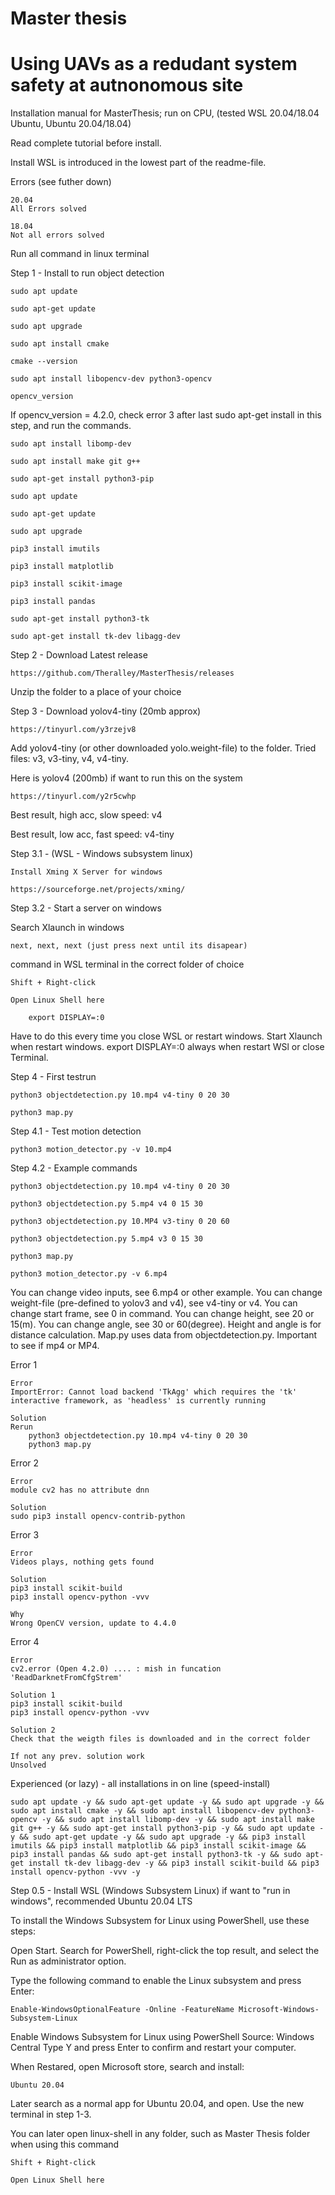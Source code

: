 # Master thesis
# Using UAVs as a redudant system safety at autnonomous site

Installation manual for MasterThesis; run on CPU, (tested WSL 20.04/18.04 Ubuntu, Ubuntu 20.04/18.04)

Read complete tutorial before install.

Install WSL is introduced in the lowest part of the readme-file.
	
Errors (see futher down)

	20.04
	All Errors solved
	
	18.04
	Not all errors solved

Run all command in linux terminal

Step 1 - Install to run object detection

	sudo apt update
	
	sudo apt-get update
	
	sudo apt upgrade
	
	sudo apt install cmake

	cmake --version

	sudo apt install libopencv-dev python3-opencv

	opencv_version
	
If opencv_version = 4.2.0, check error 3 after last sudo apt-get install in this step, and run the commands. 

	sudo apt install libomp-dev

	sudo apt install make git g++

	sudo apt-get install python3-pip

	sudo apt update
	
	sudo apt-get update
	
	sudo apt upgrade
		
	pip3 install imutils

	pip3 install matplotlib

	pip3 install scikit-image

	pip3 install pandas

	sudo apt-get install python3-tk

	sudo apt-get install tk-dev libagg-dev


Step 2 - Download Latest release

	https://github.com/Theralley/MasterThesis/releases

Unzip the folder to a place of your choice 

	
Step 3 - Download yolov4-tiny (20mb approx)

	https://tinyurl.com/y3rzejv8
	
Add yolov4-tiny (or other downloaded yolo.weight-file) to the folder. Tried files: v3, v3-tiny, v4, v4-tiny.

Here is yolov4 (200mb) if want to run this on the system

	https://tinyurl.com/y2r5cwhp

Best result, high acc, slow speed: v4

Best result, low acc, fast speed: v4-tiny


Step 3.1 - (WSL - Windows subsystem linux)

	Install Xming X Server for windows
	
	https://sourceforge.net/projects/xming/

Step 3.2 - Start a server on windows
	
Search Xlaunch in windows

	next, next, next (just press next until its disapear)

command in WSL terminal in the correct folder of choice 

	Shift + Right-click
	
	Open Linux Shell here
	
		export DISPLAY=:0

Have to do this every time you close WSL or restart windows. Start Xlaunch when restart windows. export DISPLAY=:0 always when restart WSl or close Terminal. 


Step 4 - First testrun

	python3 objectdetection.py 10.mp4 v4-tiny 0 20 30
	
	python3 map.py
	

Step 4.1 - Test motion detection
	
	python3 motion_detector.py -v 10.mp4
	


Step 4.2 - Example commands
	
	python3 objectdetection.py 10.mp4 v4-tiny 0 20 30
	
	python3 objectdetection.py 5.mp4 v4 0 15 30
	
	python3 objectdetection.py 10.MP4 v3-tiny 0 20 60
	
	python3 objectdetection.py 5.mp4 v3 0 15 30
	
	python3 map.py
	
	python3 motion_detector.py -v 6.mp4

You can change video inputs, see 6.mp4 or other example. You can change weight-file (pre-defined to yolov3 and v4), see v4-tiny or v4. You can change start frame, see 0 in command. You can change height, see 20 or 15(m). You can change angle, see 30 or 60(degree). Height and angle is for distance calculation. Map.py uses data from objectdetection.py. Important to see if mp4 or MP4.


Error 1
	
	Error
	ImportError: Cannot load backend 'TkAgg' which requires the 'tk' interactive framework, as 'headless' is currently running

	Solution
	Rerun
		python3 objectdetection.py 10.mp4 v4-tiny 0 20 30
		python3 map.py
	
Error 2
	
	Error
	module cv2 has no attribute dnn
	
	Solution
	sudo pip3 install opencv-contrib-python
	
Error 3
	
	Error
	Videos plays, nothing gets found

	Solution
	pip3 install scikit-build
	pip3 install opencv-python -vvv
	
	Why
	Wrong OpenCV version, update to 4.4.0
	
Error 4
	
	Error
	cv2.error (Open 4.2.0) .... : mish in funcation 'ReadDarknetFromCfgStrem'

	Solution 1
	pip3 install scikit-build
	pip3 install opencv-python -vvv
	
	Solution 2
	Check that the weigth files is downloaded and in the correct folder
	
	If not any prev. solution work
	Unsolved
	
Experienced (or lazy) - all installations in on line (speed-install)

	sudo apt update -y && sudo apt-get update -y && sudo apt upgrade -y && sudo apt install cmake -y && sudo apt install libopencv-dev python3-opencv -y && sudo apt install libomp-dev -y && sudo apt install make git g++ -y && sudo apt-get install python3-pip -y && sudo apt update -y && sudo apt-get update -y && sudo apt upgrade -y && pip3 install imutils && pip3 install matplotlib && pip3 install scikit-image && pip3 install pandas && sudo apt-get install python3-tk -y && sudo apt-get install tk-dev libagg-dev -y && pip3 install scikit-build && pip3 install opencv-python -vvv -y
	
Step 0.5 - Install WSL (Windows Subsystem Linux) if want to "run in windows", recommended Ubuntu 20.04 LTS

To install the Windows Subsystem for Linux using PowerShell, use these steps:

Open Start.
Search for PowerShell, right-click the top result, and select the Run as administrator option.

Type the following command to enable the Linux subsystem and press Enter:

    Enable-WindowsOptionalFeature -Online -FeatureName Microsoft-Windows-Subsystem-Linux

Enable Windows Subsystem for Linux using PowerShell
Source: Windows Central
Type Y and press Enter to confirm and restart your computer.

When Restared, open Microsoft store, search and install:
	
	Ubuntu 20.04
	
Later search as a normal app for Ubuntu 20.04, and open. Use the new terminal in step 1-3. 

You can later open linux-shell in any folder, such as Master Thesis folder when using this command
	
	Shift + Right-click
	
	Open Linux Shell here

